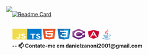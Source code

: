 

<div align="center">
  <a href="https://github.com/danielzanonisantos">
  <img align="left" height="180em" src="https://github-readme-stats.vercel.app/api/top-langs/?username=danielzanonisantos&layout=compact&langs_count=7&theme=radical"/>
</div>

[![Readme Card](https://github-readme-stats.vercel.app/api/pin/?username=danielzanonisantos&repo=danielzanonisantos&theme=radical&show_owner)](https://github.com/danielzanonisantos/danielzanonisantos)    
<div style="display: inline_block"><br>
  <img align="left" alt="Daniel-Js" height="30" width="40" src="https://raw.githubusercontent.com/devicons/devicon/master/icons/javascript/javascript-plain.svg">
  <img align="left" alt="Daniel-Ts" height="30" width="40" src="https://raw.githubusercontent.com/devicons/devicon/master/icons/typescript/typescript-plain.svg">
  <img align="left" alt="Daniel-HTML" height="30" width="40" src="https://raw.githubusercontent.com/devicons/devicon/master/icons/html5/html5-original.svg">
  <img align="left" alt="Daniel-CSS" height="30" width="40" src="https://raw.githubusercontent.com/devicons/devicon/master/icons/css3/css3-original.svg">
  <img align="left" alt="Daniel-Csharp" height="30" width="40" src="https://raw.githubusercontent.com/devicons/devicon/master/icons/csharp/csharp-original.svg">
  <img align="left" alt="Daniel-Angular" height="30" width="40" src="https://raw.githubusercontent.com/github/explore/80688e429a7d4ef2fca1e82350fe8e3517d3494d/topics/angular/angular.png" alt="Angular"/>
  <img align="left" alt="Daniel-Angular" height="30 width="40" src="https://raw.githubusercontent.com/devicons/devicon/1119b9f84c0290e0f0b38982099a2bd027a48bf1/icons/java/java-original.svg" alt="Java"/>
</div>

<br>
<h4 align="left">-- 📫 Contate-me em danielzanoni2001@gmail.com</h4>
      
